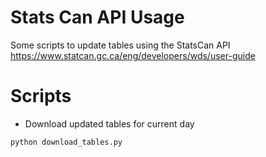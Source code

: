 # Stats Can API Usage
Some scripts to update tables using the StatsCan API https://www.statcan.gc.ca/eng/developers/wds/user-guide

# Scripts
- Download updated tables for current day
```
python download_tables.py
```
